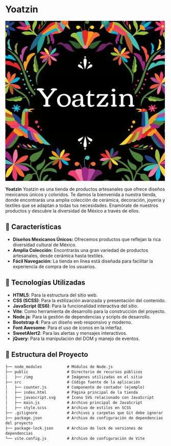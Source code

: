 # Yoatzin

![Logo con flores y fondo negro de Yoatzin](public/img/logo_yoatzin.png)

**Yoatzin** Yoatzin es una tienda de productos artesanales que ofrece diseños mexicanos únicos y coloridos. 
Te damos la bienvenida a nuestra tienda, donde encontrarás una amplia colección de cerámica, decoración, joyería y textiles que se adaptan a todas tus necesidades. 
Enamórate de nuestros productos y descubre la diversidad de México a través de ellos.

## 🌟 Características

- **Diseños Mexicanos Únicos:** Ofrecemos productos que reflejan la rica diversidad cultural de México.
- **Amplia Colección:** Encontrarás una gran variedad de productos artesanales, desde cerámica hasta textiles.
- **Fácil Navegación:** La tienda en línea está diseñada para facilitar la experiencia de compra de los usuarios.

## 🚀 Tecnologías Utilizadas

- **HTML5**: Para la estructura del sitio web.
- **CSS (SCSS)**: Para la estilización avanzada y presentación del contenido.
- **JavaScript (ES6)**: Para la funcionalidad interactiva del sitio.
- **Vite**: Como herramienta de desarrollo para la construcción del proyecto.
- **Node.js**: Para la gestión de dependencias y scripts de desarrollo.
- **Bootstrap 4**: Para un diseño web responsivo y moderno.
- **Font Awesome**: Para el uso de iconos en la interfaz.
- **SweetAlert2**: Para las alertas y mensajes interactivos.
- **jQuery**: Para la manipulación del DOM y manejo de eventos.

## 📂 Estructura del Proyecto

```plaintext
├── node_modules           # Módulos de Node.js
├── public                 # Directorio de recursos públicos
│   ├── /img               # Imágenes utilizadas en el sitio
├── src                    # Código fuente de la aplicación
│   ├── counter.js         # Componente de contador (ejemplo)
│   ├── index.html         # Página principal de la tienda
│   ├── javascript.svg     # Ícono SVG relacionado con JavaScript
│   ├── main.js            # Archivo principal de JavaScript
│   ├── style.scss         # Archivo de estilos en SCSS
├── .gitignore             # Archivos y carpetas que Git debe ignorar
├── package.json           # Archivo de configuración de dependencias del proyecto
├── package-lock.json      # Archivo de lock de versiones de dependencias
└── vite.config.js         # Archivo de configuración de Vite


